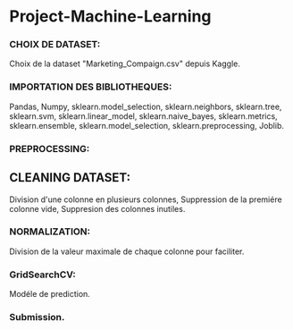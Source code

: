 # Project-Machine-Learning

### CHOIX DE DATASET:
Choix de la dataset "Marketing_Compaign.csv" depuis Kaggle.

### IMPORTATION DES BIBLIOTHEQUES:
Pandas, 
Numpy,
sklearn.model_selection,
sklearn.neighbors,
sklearn.tree,
sklearn.svm,
sklearn.linear_model,
sklearn.naive_bayes,
sklearn.metrics,
sklearn.ensemble,
sklearn.model_selection,
sklearn.preprocessing,
Joblib.

### PREPROCESSING:
## CLEANING DATASET:
Division d'une colonne en plusieurs colonnes, 
Suppression de la premiére colonne vide, 
Suppresion des colonnes inutiles.


### NORMALIZATION:
Division de la valeur maximale de chaque colonne pour faciliter.

### GridSearchCV:
Modéle de prediction.

### Submission.



